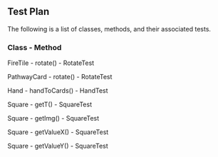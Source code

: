 ## Test Plan
The following is a list of classes, methods, and their associated tests.
### Class - Method
FireTile - rotate() - RotateTest

PathwayCard - rotate() - RotateTest

Hand - handToCards() - HandTest

Square - getT() - SquareTest

Square - getImg() - SquareTest

Square - getValueX() - SquareTest

Square - getValueY() - SquareTest
